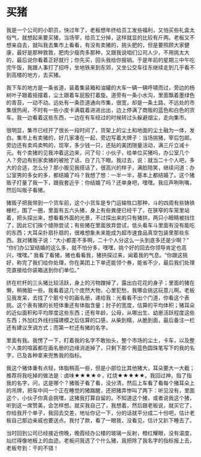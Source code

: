 # 买猪

我是一个公司的小职员，快过年了，老板想年终给员工发些福利，又怕买些礼盒太俗气，就想起来要买猪，当场宰，给员工分掉，这样就显的比较有斤两。老板又不想亲自去，就叫我去集市上看看，有没有卖猪的，挑头肥的，但是要照顾大家健康，最好是那种敦敦，肥肉少瘦肉多那种，又跟我说咱们公司人少，不用挑太大的，最后说你看着正好就行；你先买，回头我给你报销。于是年前的星期三中午吃完午饭，我跟人事打了招呼，坐地铁来到东郊，又坐公交车往东继续走到几乎看不到高楼的地方，去买猪。

我下车的地方是一条省道，装着集装箱和油罐的大车一辆一辆呼啸而过，旁边的杨树叶子跟着摇摆着，尘土跟着车屁股打着旋。道旁有一条小水沟，里面飘着墨绿色的青苔，一动不动。远处有一条匝道通向市集，很宽，却是一条土路，不远处的市集很热闹，不时有一些小皮卡满载着进进出出，边上停满了商贩的蓝色和白色的货车。我一边看着这些东西，一边在有车经过的时候转过头躲避烟尘，走向集市。

很明显，集市已经开了很长一段时间了，货架上的尘土和地面的尘土融为一体，发白。集市上有卖猪的，好几家凑在一起，旁边写着大牌子：当场挑猪，宰后包邮。旁边还有卖鸡卖鸭的，现宰，多少钱一只，还贴的美团限量活动，满三斤立减十元。有个卖猪的见我冲着这边来，问了句：小伙子，给单位买猪吗，办公室几个人？旁边有别家卖猪的被抢了话，白了几下眼。我过去，说：就当二十个人吧，多大的合适，怎么分？那小贩见我搭话了，很高兴的样子，满脸陪笑，继续问道：办公室男的多女的多，都结婚了吗？我想了想：一半一半，基本上都结婚了。这个猪贩子打量了我一下，跟我套近乎：你结婚了吗？还单身吧，嘿嘿。我应声咧咧嘴，然后叫贩子看猪。

猪贩子把我带到一个货车前，这个小货车是专门运输牲口那种，斗的四周有些铸铁栅栏，围了一圈，里面有五六头猪，身上有些粪便已经干了，在狭窄的车笼里站着，把头探出来，想看看外面的光景，不过探出来的只有猪拱，两只小眼睛被挡住了，因此它们挨个缝隙尝试；有些猪在里面放弃尝试，低头看车斗里面有没有能吃的东西；大耳朵扑扇扑扇的，很难想象未来能成为超市速食品真空包装里那些东西。我对猪贩子说：“大小都差不多啊，二十个人分这么一头到底多还是少啊？” “你们办公室结婚的这么多，就不怕分多，嘿嘿，挑个好的回去你领导肯定也高兴，嘿嘿。” 我看了看猪，猪也看看我，猪拱探过来，闻着我的气息。“你跟这挑好，称完了我们给你处理，你在美团上下单还能领个券，能省不少，最后我们处理完直接给你装箱送到你们单位。”

挤在栏杆的三头猪比较活跃，身上的污物蹭掉了，露出白花花的身子；里面的猪在懒，稍微脏一些。我看着这几个庞然大物，心里犯愁，我哪会挑这玩意儿啊。老板见我发呆，去找了个脏兮兮的画名册，递给我：光看看不出个门道，你看这个表挑。这个表有猪的长短体重还有体脂含量；肘子的宽度，估算的平均体积；猪耳朵的近似面积和平均厚度这些东西；还有年龄，公母，从哪出生、幼崽活跃程度这些东西；外加红外线扫描建模之后估算的口感，从柴到糯，从脆到面，最后备注一栏还有建议烹调方式；而第一栏还有猪的名字。

里面有我。我愣了一下，盯着我的名字不敢抬头，整个市场的尘土，卡车，以及整个人类的喧嚣都在画名册的边缘消逝掉了，只剩下那个用蓝色圆珠笔写下的我的名字，已及各种拿来兜售我的指标。

我这个猪体重有点轻，体脂稍高一些，但是小部位比其他猪大，耳朵要大一大截；推荐将我吃掉的做法是：卤味★★★★☆，红烧★★★★★。我回过神，指了指我的名字，问，这是哪个？猪贩子看了看，没分清，然后上车看了看每个猪耳朵上的吊牌，把车中间一个正在睡觉的猪踹醒，还把猪弄惨叫了两下：听见没有，里面这个，小伙子你真会挑嘿，这猪我打算自留的。不知道这个猪，或者说我这个猪，听到这一席赞美，会怎样想。就买我自己了，我想着，然后跟老板说，就买它了，你给我开个单子，我回去交差，地址你记一下，分的话就平分成二十份吧，估计老板自己那边亲戚也要送点。我付了款，看了一眼我，没看见，估计又趴下睡去了。

当时回到公司已经接近傍晚，晚霞经办公楼的玻璃一反射，橙红耀眼，没有温度，灿烂得像地板上的血迹。老板问我选了个什么猪，我把除了我名字的指标报上去，老板夸到：干的不错！
